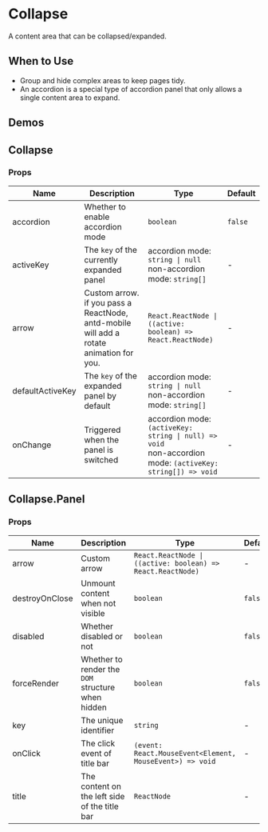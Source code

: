 # Collapse

A content area that can be collapsed/expanded.

## When to Use

- Group and hide complex areas to keep pages tidy.
- An accordion is a special type of accordion panel that only allows a single content area to expand.

## Demos

<code src="./demos/demo1.tsx"></code>

<code src="./demos/demo2.tsx"></code>

## Collapse

### Props

| Name | Description | Type | Default |
| --- | --- | --- | --- |
| accordion | Whether to enable accordion mode | `boolean` | `false` |
| activeKey | The `key` of the currently expanded panel | accordion mode: `string \| null` <br/>non-accordion mode: `string[]` | - |
| arrow | Custom arrow. if you pass a ReactNode, antd-mobile will add a rotate animation for you. | `React.ReactNode \| ((active: boolean) => React.ReactNode)` | - |
| defaultActiveKey | The `key` of the expanded panel by default | accordion mode: `string \| null` <br/>non-accordion mode: `string[]` | - |
| onChange | Triggered when the panel is switched | accordion mode: `(activeKey: string \| null) => void` <br /> non-accordion mode: `(activeKey: string[]) => void` | - |

## Collapse.Panel

### Props

| Name | Description | Type | Default |
| --- | --- | --- | --- |
| arrow | Custom arrow | `React.ReactNode \| ((active: boolean) => React.ReactNode)` | - |
| destroyOnClose | Unmount content when not visible | `boolean` | `false` |
| disabled | Whether disabled or not | `boolean` | `false` |
| forceRender | Whether to render the `DOM` structure when hidden | `boolean` | `false` |
| key | The unique identifier | `string` | - |
| onClick | The click event of title bar | `(event: React.MouseEvent<Element, MouseEvent>) => void` | - |
| title | The content on the left side of the title bar | `ReactNode` | - |

